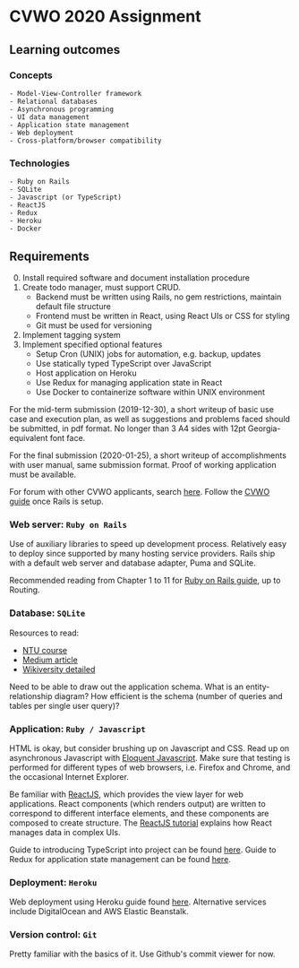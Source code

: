 # CVWO 2020 Assignment

## Learning outcomes

### Concepts
    - Model-View-Controller framework
    - Relational databases
    - Asynchronous programming
    - UI data management
    - Application state management
    - Web deployment
    - Cross-platform/browser compatibility

### Technologies
    - Ruby on Rails
    - SQLite
    - Javascript (or TypeScript)
    - ReactJS
    - Redux
    - Heroku
    - Docker

## Requirements

0. Install required software and document installation procedure
1. Create todo manager, must support CRUD.
    - Backend must be written using Rails, no gem restrictions, maintain default file structure
    - Frontend must be written in React, using React UIs or CSS for styling
    - Git must be used for versioning
2. Implement tagging system
3. Implement specified optional features
    - Setup Cron (UNIX) jobs for automation, e.g. backup, updates
    - Use statically typed TypeScript over JavaScript
    - Host application on Heroku
    - Use Redux for managing application state in React
    - Use Docker to containerize software within UNIX environment

For the mid-term submission (2019-12-30), a short writeup of basic use case and execution plan,
as well as suggestions and problems faced should be submitted, in pdf format.
No longer than 3 A4 sides with 12pt Georgia-equivalent font face.

For the final submission (2020-01-25), a short writeup of accomplishments with user manual,
same submission format. Proof of working application must be available.

For forum with other CVWO applicants, search [here](https://github.com/tiuweehan/CVWO-2020/issues). Follow the [CVWO guide](https://github.com/tiuweehan/CVWO-2020/) once Rails is setup.

### Web server: `Ruby on Rails`

Use of auxiliary libraries to speed up development process. Relatively easy to deploy since supported by many hosting service providers. Rails ship with a default web server and database adapter, Puma and SQLite.

Recommended reading from Chapter 1 to 11 for [Ruby on Rails guide](https://guides.rubyonrails.org/), up to Routing.

### Database: `SQLite`

Resources to read:
- [NTU course](https://www.ntu.edu.sg/home/ehchua/programming/sql/Relational_Database_Design.html)
- [Medium article](https://medium.com/@kimtnguyen/relational-database-schema-design-overview-70e447ff66f9)
- [Wikiversity detailed](https://en.wikiversity.org/wiki/Relational_Databases/Design)

Need to be able to draw out the application schema. What is an entity-relationship diagram?
How efficient is the schema (number of queries and tables per single user query)?

### Application: `Ruby / Javascript`

HTML is okay, but consider brushing up on Javascript and CSS. Read up on asynchronous Javascript with [Eloquent Javascript](https://eloquentjavascript.net/11_async.html).
Make sure that testing is performed for different types of web browsers, i.e. Firefox and Chrome, and the occasional Internet Explorer.

Be familiar with [ReactJS](https://reactjs.org/), which provides the view layer for web applications. React components (which renders output) are written to correspond to different interface elements, and these components are composed to create structure. The [ReactJS tutorial](https://reactjs.org/tutorial/tutorial.html) explains how React manages data in complex UIs.

Guide to introducing TypeScript into project can be found [here](https://create-react-app.dev/docs/adding-typescript/).
Guide to Redux for application state management can be found [here](https://redux.js.org/introduction/getting-started/).

### Deployment: `Heroku`

Web deployment using Heroku guide found [here](https://devcenter.heroku.com/articles/getting-started-with-rails5). Alternative services include DigitalOcean and AWS Elastic Beanstalk.

### Version control: `Git`

Pretty familiar with the basics of it. Use Github's commit viewer for now.
